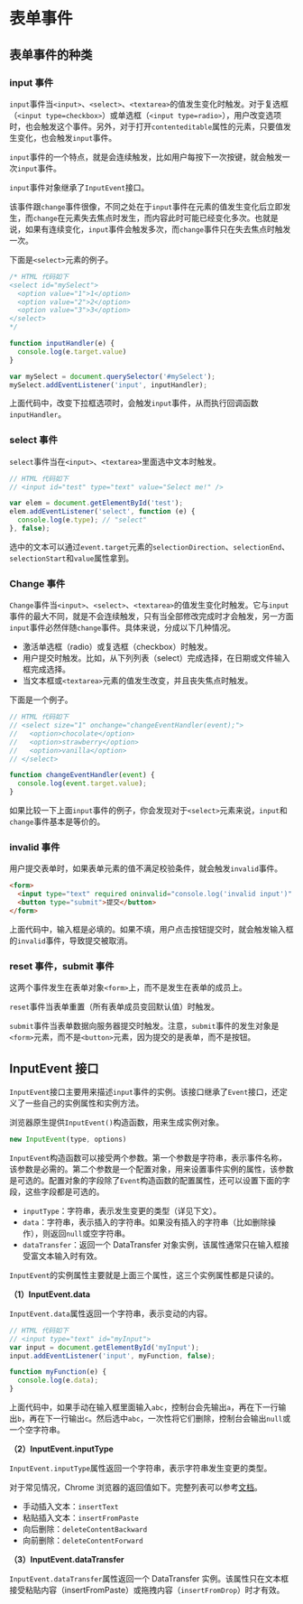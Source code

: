 # 表单事件

## 表单事件的种类

### input 事件

`input`事件当`<input>`、`<select>`、`<textarea>`的值发生变化时触发。对于复选框（`<input type=checkbox>`）或单选框（`<input type=radio>`），用户改变选项时，也会触发这个事件。另外，对于打开`contenteditable`属性的元素，只要值发生变化，也会触发`input`事件。

`input`事件的一个特点，就是会连续触发，比如用户每按下一次按键，就会触发一次`input`事件。

`input`事件对象继承了`InputEvent`接口。

该事件跟`change`事件很像，不同之处在于`input`事件在元素的值发生变化后立即发生，而`change`在元素失去焦点时发生，而内容此时可能已经变化多次。也就是说，如果有连续变化，`input`事件会触发多次，而`change`事件只在失去焦点时触发一次。

下面是`<select>`元素的例子。

```javascript
/* HTML 代码如下
<select id="mySelect">
  <option value="1">1</option>
  <option value="2">2</option>
  <option value="3">3</option>
</select>
*/

function inputHandler(e) {
  console.log(e.target.value)
}

var mySelect = document.querySelector('#mySelect');
mySelect.addEventListener('input', inputHandler);
```

上面代码中，改变下拉框选项时，会触发`input`事件，从而执行回调函数`inputHandler`。

### select 事件

`select`事件当在`<input>`、`<textarea>`里面选中文本时触发。

```javascript
// HTML 代码如下
// <input id="test" type="text" value="Select me!" />

var elem = document.getElementById('test');
elem.addEventListener('select', function (e) {
  console.log(e.type); // "select"
}, false);
```

选中的文本可以通过`event.target`元素的`selectionDirection`、`selectionEnd`、`selectionStart`和`value`属性拿到。

### Change 事件

`Change`事件当`<input>`、`<select>`、`<textarea>`的值发生变化时触发。它与`input`事件的最大不同，就是不会连续触发，只有当全部修改完成时才会触发，另一方面`input`事件必然伴随`change`事件。具体来说，分成以下几种情况。

- 激活单选框（radio）或复选框（checkbox）时触发。
- 用户提交时触发。比如，从下列列表（select）完成选择，在日期或文件输入框完成选择。
- 当文本框或`<textarea>`元素的值发生改变，并且丧失焦点时触发。

下面是一个例子。

```javascript
// HTML 代码如下
// <select size="1" onchange="changeEventHandler(event);">
//   <option>chocolate</option>
//   <option>strawberry</option>
//   <option>vanilla</option>
// </select>

function changeEventHandler(event) {
  console.log(event.target.value);
}
```

如果比较一下上面`input`事件的例子，你会发现对于`<select>`元素来说，`input`和`change`事件基本是等价的。

### invalid 事件

用户提交表单时，如果表单元素的值不满足校验条件，就会触发`invalid`事件。

```html
<form>
  <input type="text" required oninvalid="console.log('invalid input')" />
  <button type="submit">提交</button>
</form>
```

上面代码中，输入框是必填的。如果不填，用户点击按钮提交时，就会触发输入框的`invalid`事件，导致提交被取消。

### reset 事件，submit 事件

这两个事件发生在表单对象`<form>`上，而不是发生在表单的成员上。

`reset`事件当表单重置（所有表单成员变回默认值）时触发。

`submit`事件当表单数据向服务器提交时触发。注意，`submit`事件的发生对象是`<form>`元素，而不是`<button>`元素，因为提交的是表单，而不是按钮。

## InputEvent 接口

`InputEvent`接口主要用来描述`input`事件的实例。该接口继承了`Event`接口，还定义了一些自己的实例属性和实例方法。

浏览器原生提供`InputEvent()`构造函数，用来生成实例对象。

```javascript
new InputEvent(type, options)
```

`InputEvent`构造函数可以接受两个参数。第一个参数是字符串，表示事件名称，该参数是必需的。第二个参数是一个配置对象，用来设置事件实例的属性，该参数是可选的。配置对象的字段除了`Event`构造函数的配置属性，还可以设置下面的字段，这些字段都是可选的。

- `inputType`：字符串，表示发生变更的类型（详见下文）。
- `data`：字符串，表示插入的字符串。如果没有插入的字符串（比如删除操作），则返回`null`或空字符串。
- `dataTransfer`：返回一个 DataTransfer 对象实例，该属性通常只在输入框接受富文本输入时有效。

`InputEvent`的实例属性主要就是上面三个属性，这三个实例属性都是只读的。

**（1）InputEvent.data**

`InputEvent.data`属性返回一个字符串，表示变动的内容。

```javascript
// HTML 代码如下
// <input type="text" id="myInput">
var input = document.getElementById('myInput');
input.addEventListener('input', myFunction, false);

function myFunction(e) {
  console.log(e.data);
}
```

上面代码中，如果手动在输入框里面输入`abc`，控制台会先输出`a`，再在下一行输出`b`，再在下一行输出`c`。然后选中`abc`，一次性将它们删除，控制台会输出`null`或一个空字符串。

**（2）InputEvent.inputType**

`InputEvent.inputType`属性返回一个字符串，表示字符串发生变更的类型。

对于常见情况，Chrome 浏览器的返回值如下。完整列表可以参考[文档](https://w3c.github.io/input-events/index.html#dom-inputevent-inputtype)。

- 手动插入文本：`insertText`
- 粘贴插入文本：`insertFromPaste`
- 向后删除：`deleteContentBackward`
- 向前删除：`deleteContentForward`

**（3）InputEvent.dataTransfer**

`InputEvent.dataTransfer`属性返回一个 DataTransfer 实例。该属性只在文本框接受粘贴内容（insertFromPaste）或拖拽内容（`insertFromDrop`）时才有效。

